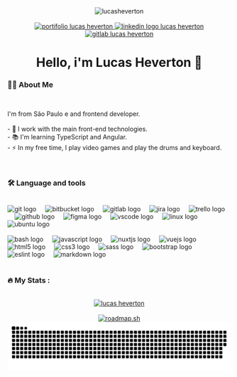 <!-- <div align="center">
  <img height="180" src="https://octocat-generator-assets.githubusercontent.com/my-octocat-1628513227122.png" alt="lucas heverton" title="ilustrator lucas heverton" />
</div> -->

<div align="center">
  <img src="https://komarev.com/ghpvc/?username=lucasheverton&color=blueviolet" alt="lucasheverton" title="Profile Views lucas heverton ;)">
</div>

<br>

<div align="center">
  <a href="https://lucasheverton.com" target="_blank" ref="nofollow">
    <img src="https://img.shields.io/static/v1?message=Portifolio&label=&color=white&logoColor=#171717&labelColor=&style=for-the-badge" height="25" alt="portifolio lucas heverton"  />
  </a>

  <a href="https://www.linkedin.com/in/lucasheverton/" target="_blank" ref="nofollow">
    <img src="https://img.shields.io/static/v1?message=LinkedIn&logo=linkedin&label=&color=0077B5&logoColor=white&labelColor=&style=for-the-badge" height="25" alt="linkedin logo lucas heverton"  />
  </a>

  <a href="https://gitlab.com/lucasheverton" target="_blank" ref="nofollow">
    <img src="https://img.shields.io/static/v1?message=GitLab&logo=gitlab&label=&color=FC6D26&logoColor=white&labelColor=&style=for-the-badge" height="25" alt="gitlab lucas heverton"  />
  </a>
</div>

###

<div align="center">
  
</div>

###

<h1 align="center">Hello, i'm Lucas Heverton 🫡</h1>

###

<h3 align="left">👩‍💻  About Me</h3>

<br>

<p align="left">I'm from São Paulo e and frontend developer.<br><br>- 🔭 I work with the main front-end technologies.<br>- 📚 I'm learning TypeScript and Angular.<br>- ⚡ In my free time, I play video games and play the drums and keyboard.</p>

<br>

<h3 align="left">🛠 Language and tools</h3>

<br>

<div align="left">
  <img src="https://cdn.jsdelivr.net/gh/devicons/devicon/icons/git/git-original.svg" height="40" alt="git logo"  />
  <img width="12" />
  <img src="https://cdn.simpleicons.org/bitbucket/0052CC" height="40" alt="bitbucket logo"  />
  <img width="12" />
  <img src="https://cdn.jsdelivr.net/gh/devicons/devicon/icons/gitlab/gitlab-original.svg" height="40" alt="gitlab logo"  />
  <img width="12" />
  <img src="https://cdn.jsdelivr.net/gh/devicons/devicon/icons/jira/jira-original.svg" height="40" alt="jira logo"  />
  <img width="12" />
  <img src="https://cdn.jsdelivr.net/gh/devicons/devicon/icons/trello/trello-plain.svg" height="40" alt="trello logo"  />
  <img width="12" />
  <img src="https://cdn.jsdelivr.net/gh/devicons/devicon/icons/github/github-original.svg" height="40" alt="github logo"  />
  <img width="12" />
  <img src="https://cdn.jsdelivr.net/gh/devicons/devicon/icons/figma/figma-original.svg" height="40" alt="figma logo"  />
  <img width="12" />
  <img src="https://cdn.jsdelivr.net/gh/devicons/devicon/icons/vscode/vscode-original.svg" height="40" alt="vscode logo"  />
  <img width="12" />
  <img src="https://cdn.jsdelivr.net/gh/devicons/devicon/icons/linux/linux-original.svg" height="40" alt="linux logo"  />
  <img width="12" />
  <img src="https://cdn.jsdelivr.net/gh/devicons/devicon/icons/ubuntu/ubuntu-plain.svg" height="40" alt="ubuntu logo"  />
</div>
<br>
<div align="left">
  <img src="https://cdn.simpleicons.org/gnubash/4EAA25" height="40" alt="bash logo"  />
  <img width="12" />
  <img src="https://cdn.jsdelivr.net/gh/devicons/devicon/icons/javascript/javascript-original.svg" height="40" alt="javascript logo"  />
  <img width="12" />
  <img src="https://cdn.jsdelivr.net/gh/devicons/devicon/icons/nuxtjs/nuxtjs-original.svg" height="40" alt="nuxtjs logo"  />
  <img width="12" />
  <img src="https://cdn.jsdelivr.net/gh/devicons/devicon/icons/vuejs/vuejs-original.svg" height="40" alt="vuejs logo"  />
  <img width="12" />
  <img src="https://cdn.jsdelivr.net/gh/devicons/devicon/icons/html5/html5-original.svg" height="40" alt="html5 logo"  />
  <img width="12" />
  <img src="https://cdn.jsdelivr.net/gh/devicons/devicon/icons/css3/css3-original.svg" height="40" alt="css3 logo"  />
  <img width="12" />
  <img src="https://cdn.jsdelivr.net/gh/devicons/devicon/icons/sass/sass-original.svg" height="40" alt="sass logo"  />
  <img width="12" />
  <img src="https://cdn.simpleicons.org/bootstrap/7952B3" height="40" alt="bootstrap logo"  />
  <img width="12" />
  <img src="https://cdn.jsdelivr.net/gh/devicons/devicon/icons/eslint/eslint-original.svg" height="40" alt="eslint logo"  />
  <img width="12" />
  <img src="https://cdn.jsdelivr.net/gh/devicons/devicon/icons/markdown/markdown-original.svg" height="40" alt="markdown logo"  />
  <img width="12" />
</div>

<br>

<h3 align="left">🔥   My Stats :</h3>

<br>

<div align="center">
  <a href="https://github.com/lucasheverton"><img src="https://github-readme-stats.vercel.app/api/top-langs/?username=lucasheverton&layout=compact" alt="lucas heverton"/></a><br><br>
  <a href="https://roadmap.sh/u/lucasheverton"><img src="https://roadmap.sh/card/tall/66cd2123a22274ce5028c964?variant=dark&roadmaps=frontend%2Cvue%2Cjavascript%2Ctypescript" alt="roadmap.sh"/></a>
</div>


<img src="https://raw.githubusercontent.com/lucasheverton/lucasheverton/output/snake.svg" alt="Snake animation" title="lucas heverton" />

###
